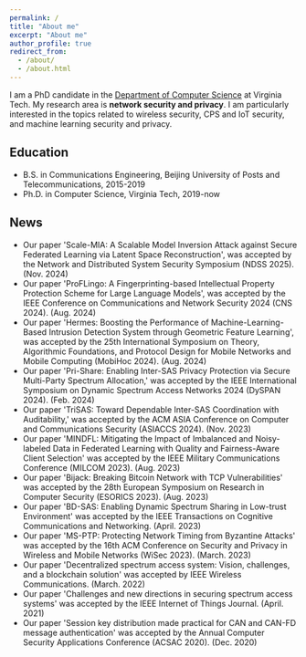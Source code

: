 ```yaml
---
permalink: /
title: "About me"
excerpt: "About me"
author_profile: true
redirect_from: 
  - /about/
  - /about.html
---
```


I am a PhD candidate in the [Department of Computer Science](https://cs.vt.edu/) at Virginia Tech. My research area is **network security and privacy**. I am particularly interested in the topics related to wireless security, CPS and IoT security, and machine learning security and privacy.

## Education
* B.S. in Communications Engineering, Beijing University of Posts and Telecommunications, 2015-2019
* Ph.D. in Computer Science, Virginia Tech, 2019-now

## News
- Our paper 'Scale-MIA: A Scalable Model Inversion Attack against Secure Federated Learning via Latent Space Reconstruction', was accepted by the Network and Distributed System Security Symposium (NDSS 2025). (Nov. 2024)
- Our paper 'ProFLingo: A Fingerprinting-based Intellectual Property Protection Scheme for Large Language Models', was accepted by the IEEE Conference on Communications and Network Security 2024 (CNS 2024). (Aug. 2024)
- Our paper 'Hermes: Boosting the Performance of Machine-Learning-Based Intrusion Detection System through Geometric Feature Learning', was accepted by the 25th International Symposium on Theory, Algorithmic Foundations, and Protocol Design for Mobile Networks and Mobile Computing (MobiHoc 2024). (Aug. 2024)
- Our paper 'Pri-Share: Enabling Inter-SAS Privacy Protection via Secure Multi-Party Spectrum Allocation,' was accepted by the IEEE International Symposium on Dynamic Spectrum Access Networks 2024 (DySPAN 2024). (Feb. 2024)
- Our paper 'TriSAS: Toward Dependable Inter-SAS Coordination with Auditability,' was accepted by the ACM ASIA Conference on Computer and Communications Security (ASIACCS 2024). (Nov. 2023)
- Our paper 'MINDFL: Mitigating the Impact of Imbalanced and Noisy-labeled Data in Federated Learning with Quality and Fairness-Aware Client Selection' was accepted by the IEEE Military Communications Conference (MILCOM 2023). (Aug. 2023)
- Our paper 'Bijack: Breaking Bitcoin Network with TCP Vulnerabilities' was accepted by the 28th European Symposium on Research in Computer Security (ESORICS 2023). (Aug. 2023)
- Our paper 'BD-SAS: Enabling Dynamic Spectrum Sharing in Low-trust Environment' was accepted by the IEEE Transactions on Cognitive Communications and Networking. (April. 2023)
- Our paper 'MS-PTP: Protecting Network Timing from Byzantine Attacks' was accepted by the 16th ACM Conference on Security and Privacy in Wireless and Mobile Networks (WiSec 2023). (March. 2023)
- Our paper 'Decentralized spectrum access system: Vision, challenges, and a blockchain solution' was accepted by IEEE Wireless Communications. (March. 2022)
- Our paper 'Challenges and new directions in securing spectrum access systems' was accepted by the IEEE Internet of Things Journal. (April. 2021)
- Our paper 'Session key distribution made practical for CAN and CAN-FD message authentication' was accepted by the Annual Computer Security Applications Conference (ACSAC 2020). (Dec. 2020)

